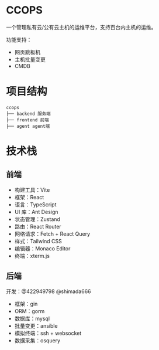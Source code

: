 # CCOPS
一个管理私有云/公有云主机的运维平台，支持百台内主机的运维。

功能支持：
* 网页跳板机
* 主机批量变更
* CMDB

# 项目结构

```
ccops
├── backend 服务端
├── frontend 前端
├── agent agent端
```

# 技术栈

## 前端
* 构建工具：Vite
* 框架：React
* 语言：TypeScript
* UI 库：Ant Design
* 状态管理：Zustand
* 路由：React Router
* 网络请求：Fetch + React Query
* 样式：Tailwind CSS
* 编辑器：Monaco Editor
* 终端：xterm.js

## 后端
开发：@422949798 @shimada666
* 框架：gin
* ORM：gorm
* 数据库：mysql
* 批量变更：ansible
* 模拟终端：ssh + websocket
* 数据采集：osquery
